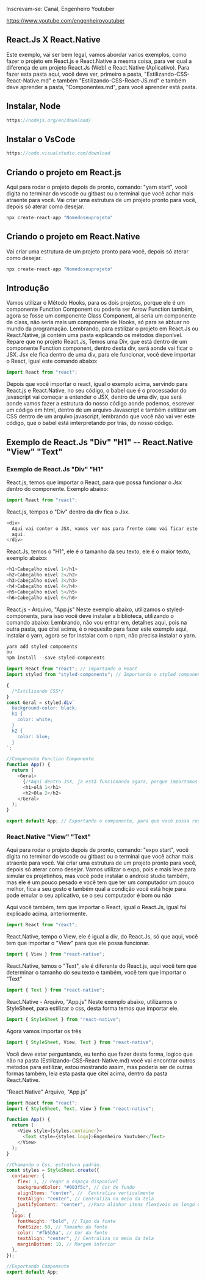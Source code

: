 Inscrevam-se: Canal, Engenheiro Youtuber

https://www.youtube.com/engenheiroyoutuber

## React.Js X React.Native

Este exemplo, vai ser bem legal, vamos abordar varios exemplos,
como fazer o projeto em React.js e React.Native a mesma coisa,
para ver qual a diferença de um projeto React.Js (Web) e React.Native
(Aplicativo).
Para fazer esta pasta aqui, você deve ver, primeiro a pasta, "Estilizando-CSS-React-Native.md" e também "Estilizando-CSS-React-JS.md" e também deve aprender a pasta, "Componentes.md", para você aprender está pasta.

## Instalar, Node

```js
https://nodejs.org/en/download/
```

## Instalar o VsCode

```js
https://code.visualstudio.com/download
```

## Criando o projeto em React.js

Aqui para rodar o projeto depois de pronto, comando: "yarn start", você digita no terminar do vscode ou gitbast ou o terminal que você achar mais atraente para você.
Vai criar uma estrutura de um projeto pronto para você, depois só aterar como desejar.

```js
npx create-react-app "Nomedoseuprojeto"
```

## Criando o projeto em React.Native

Vai criar uma estrutura de um projeto pronto para você, depois só aterar como desejar.

```js
npx create-react-app "Nomedoseuprojeto"
```

## Introdução

Vamos utilizar o Método Hooks, para os dois projetos, porque ele é
um componente Function Component ou poderia ser Arrow Function também, agora se fosse um componente Class Component, ai seria um componente de class, não seria mais um componente de Hooks, só para se abtuar no mundo da programação.
Lembrando, para estilizar o projeto em React.Js ou React.Native,
já contém uma pasta explicando os métodos disponível.
Repare que no projeto React.Js, Temos uma Div, que está dentro de um componente Function component, dentro desta div, será aonde vai ficar o JSX.
Jsx ele fica dentro de uma div, para ele funcionar, você deve importar o React, igual este comando abaixo:

```js
import React from "react";
```

Depois que você importar o react, igual o exemplo acima, servindo para React.js e React.Native, no seu código, o babel que é o processador do javascript vai começar a entender o JSX, dentro de uma div, que será aonde vamos fazer a estrutura do nosso código aonde podemos, escrever um código em html, dentro de um arquivo Javascript e também estilizar um CSS dentro de um arquivo javascript, lembrando que você não vai ver este código, que o babel está imterpretando por trás, do nosso código.

## Exemplo de React.Js "Div" "H1" -- React.Native "View" "Text"

### Exemplo de React.Js "Div" "H1"

React.js, temos que importar o React, para que possa funcionar o Jsx dentro do componente.
Exemplo abaixo:

```js
import React from "react";
```

React.js, tempos o "Div" dentro da div fica o Jsx.

```js
<div>
  Aqui vai conter o JSX, vamos ver mas para frente como vai ficar este lugar
  aqui.
</div>
```

React.Js, temos o "H1", ele é o tamanho da seu texto, ele é o maior texto, exemplo abaixo:

```js
<h1>Cabeçalho nível 1</h1>
<h2>Cabeçalho nível 2</h2>
<h3>Cabeçalho nível 3</h3>
<h4>Cabeçalho nível 4</h4>
<h5>Cabeçalho nível 5</h5>
<h6>Cabeçalho nível 6</h6>
```

React.js - Arquivo, "App.js"
Neste exemplo abaixo, utilizamos o styled-components, para
isso você deve instalar a biblioteca, utilizando o comando abaixo:
Lembrando, não vou entrar em, detalhes aqui, pois na outra pasta,
que citei acima, é o requesito para fazer este exemplo aqui, instalar o yarn, agora se for instalar com o npm, não precisa instalar o yarn.

```js
yarn add styled-components
ou
npm install --save styled-components
```

```js
import React from "react"; // importando o React
import styled from "styled-components"; // Importando o styled components

{
  /*Estilizando CSS*/
}
const Geral = styled.div`
  background-color: black;
  h1 {
    color: white;
  }
  h2 {
    color: blue;
  }
`;

//Componente Function Componente
function App() {
  return (
    <Geral>
      {/*Aqui dentro JSX, ja está funcionando agora, porque importamos o react*/}
      <h1>olá 1</h1>
      <h2>Ola 2</h2>
    </Geral>
  );
}

export default App; // Exportando o componente, para que você possa reutilizar ele depois em outros lugares, o nome deste componente é App
```

### React.Native "View" "Text"

Aqui para rodar o projeto depois de pronto, comando: "expo start", você digita no terminar do vscode ou gitbast ou o terminal que você achar mais atraente para você.
Vai criar uma estrutura de um projeto pronto para você, depois só aterar como desejar.
Vamos utilizar o expo, pois e mais leve para simular os projetinhos, mas você pode instalar o android studio também, mas ele é um pouco pesado e você tem que ter um computador um pouco melhor, fica a seu gosto e também qual a condição você está hoje para pode emular o seu aplicativo, se o seu computador é bom ou não

Aqui você também, tem que importar o React, igual o React.Js, igual foi explicado acima, anteriormente.

```js
import React from "react";
```

React.Native, tempo o View, ele é igual a div, do React.Js, só que aqui, você tem que importar o "View" para que ele possa funcionar.

```js
import { View } from "react-native";
```

React.Native, temos o "Text", ele é diferente do React.js, aqui você tem que determinar o tamanho do seu texto e também, você tem que importar o "Text"

```js
import { Text } from "react-native";
```

React.Native - Arquivo, "App.js"
Neste exemplo abaixo, utilizamos o StyleSheet, para estilizar
o css, desta forma temos que importar ele.

```js
import { StyleSheet } from "react-native";
```

Agora vamos importar os três

```js
import { StyleSheet, View, Text } from "react-native";
```

Você deve estar perguntando, eu tenho que fazer desta forma, logico que não na pasta (Estilizando-CSS-React-Native.md) você vai encontrar outros metodos para estilizar, estou mostrando assim, mas poderia ser de outras formas também, leia esta pasta que citei acima, dentro da pasta React.Native.

"React.Native"
Arquivo, "App.js"

```js
import React from "react";
import { StyleSheet, Text, View } from "react-native";

function App() {
  return (
    <View style={styles.container}>
      <Text style={styles.logo}>Engenheiro Youtuber</Text>
    </View>
  );
}

//Chamando o Css, estrutura padrão.
const styles = StyleSheet.create({
  container: {
    flex: 1, // Pegar o espaço disponível
    backgroundColor: "#003f5c", // Cor de fundo
    alignItems: "center", //  Centraliza verticalmente
    textAlign: "center", // Centraliza no meio da tela
    justifyContent: "center", //Para alinhar itens flexíveis ao longo do eixo principal
  },
  logo: {
    fontWeight: "bold", // Tipo da fonte
    fontSize: 50, // Tamanho da fonte
    color: "#fb5b5a", // Cor da fonte
    textAlign: "center", // Centraliza no meio da tela
    marginBottom: 10, // Margem inferior
  },
});

//Exportando Componente
export default App;
```

